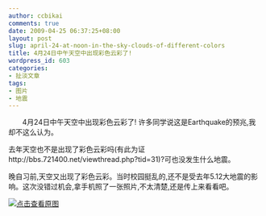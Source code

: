 ```yaml
---
author: ccbikai
comments: true
date: 2009-04-25 06:37:25+08:00
layout: post
slug: april-24-at-noon-in-the-sky-clouds-of-different-colors
title: 4月24日中午天空中出现彩色云彩了!
wordpress_id: 603
categories:
- 扯淡文章
tags:
- 图片
- 地震
---
```




       4月24日中午天空中出现彩色云彩了! 许多同学说这是Earthquake的预兆,我却不这么认为。<!-- more -->

去年天空也不是出现了彩色云彩吗(有此为证http://bbs.721400.net/viewthread.php?tid=31)?可也没发生什么地震。

晚自习前,天空又出现了彩色云彩。当时校园挺乱的,还不是受去年5.12大地震的影响。这次没错过机会,拿手机照了一张照片,不太清楚,还是传上来看看吧。

[![点击查看原图](http://ww2.sinaimg.cn/large/bfadf3bejw1e495i5wvs7j20go0ci0ud.jpg)](http://ww2.sinaimg.cn/large/bfadf3bejw1e495i5wvs7j20go0ci0ud.jpg)



